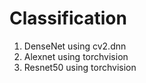# Classification
1. DenseNet using cv2.dnn
2. Alexnet using torchvision
3. Resnet50 using torchvision
